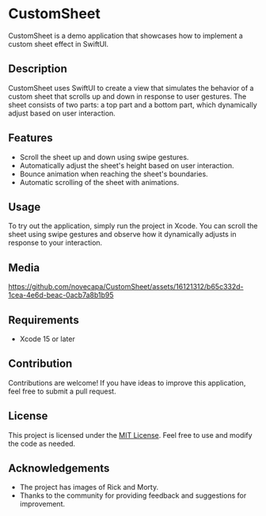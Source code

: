 # CustomSheet

CustomSheet is a demo application that showcases how to implement a custom sheet effect in SwiftUI.

## Description

CustomSheet uses SwiftUI to create a view that simulates the behavior of a custom sheet that scrolls up and down in response to user gestures.
The sheet consists of two parts: a top part and a bottom part, which dynamically adjust based on user interaction.

## Features

- Scroll the sheet up and down using swipe gestures.
- Automatically adjust the sheet's height based on user interaction.
- Bounce animation when reaching the sheet's boundaries.
- Automatic scrolling of the sheet with animations.

## Usage

To try out the application, simply run the project in Xcode.
You can scroll the sheet using swipe gestures and observe how it dynamically adjusts in response to your interaction.

## Media

https://github.com/novecapa/CustomSheet/assets/16121312/b65c332d-1cea-4e6d-beac-0acb7a8b1b95


## Requirements

- Xcode 15 or later

## Contribution

Contributions are welcome! If you have ideas to improve this application, feel free to submit a pull request.

## License

This project is licensed under the [MIT License](LICENSE). Feel free to use and modify the code as needed.

## Acknowledgements

- The project has images of Rick and Morty.
- Thanks to the community for providing feedback and suggestions for improvement.


